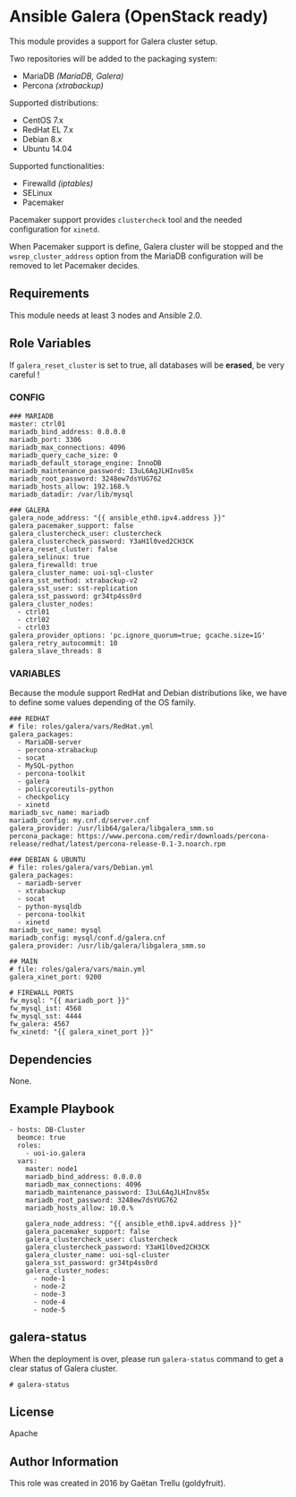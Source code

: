 # Ansible Galera (OpenStack ready)
This module provides a support for Galera cluster setup.

Two repositories will be added to the packaging system:

- MariaDB *(MariaDB, Galera)*
- Percona *(xtrabackup)*

Supported distributions:

- CentOS 7.x
- RedHat EL 7.x
- Debian 8.x
- Ubuntu 14.04

Supported functionalities:

- Firewalld *(iptables)*
- SELinux
- Pacemaker

Pacemaker support provides ``clustercheck`` tool and the needed configuration for ``xinetd``.

When Pacemaker support is define, Galera cluster will be stopped and the ``wsrep_cluster_address`` option from the MariaDB configuration will be removed to let Pacemaker decides.

## Requirements
This module needs at least 3 nodes and Ansible 2.0.

## Role Variables
If ``galera_reset_cluster`` is set to true, all databases will be **erased**, be very careful !

### CONFIG
```
### MARIADB
master: ctrl01
mariadb_bind_address: 0.0.0.0
mariadb_port: 3306
mariadb_max_connections: 4096
mariadb_query_cache_size: 0
mariadb_default_storage_engine: InnoDB
mariadb_maintenance_password: I3uL6AqJLHInv85x
mariadb_root_password: 3248ew7dsYUG762
mariadb_hosts_allow: 192.168.%
mariadb_datadir: /var/lib/mysql

### GALERA
galera_node_address: "{{ ansible_eth0.ipv4.address }}"
galera_pacemaker_support: false
galera_clustercheck_user: clustercheck
galera_clustercheck_password: Y3aH1l0ved2CH3CK
galera_reset_cluster: false
galera_selinux: true
galera_firewalld: true
galera_cluster_name: uoi-sql-cluster
galera_sst_method: xtrabackup-v2
galera_sst_user: sst-replication
galera_sst_password: gr34tp4ss0rd
galera_cluster_nodes:
  - ctrl01
  - ctrl02
  - ctrl03
galera_provider_options: 'pc.ignore_quorum=true; gcache.size=1G'
galera_retry_autocommit: 10
galera_slave_threads: 8
```

### VARIABLES
Because the module support RedHat and Debian distributions like, we have to define some values depending of the OS family.
```
### REDHAT
# file: roles/galera/vars/RedHat.yml
galera_packages:
  - MariaDB-server
  - percona-xtrabackup
  - socat
  - MySQL-python
  - percona-toolkit
  - galera
  - policycoreutils-python
  - checkpolicy
  - xinetd
mariadb_svc_name: mariadb
mariadb_config: my.cnf.d/server.cnf
galera_provider: /usr/lib64/galera/libgalera_smm.so
percona_package: https://www.percona.com/redir/downloads/percona-release/redhat/latest/percona-release-0.1-3.noarch.rpm
```
```
### DEBIAN & UBUNTU
# file: roles/galera/vars/Debian.yml
galera_packages:
  - mariadb-server
  - xtrabackup
  - socat
  - python-mysqldb
  - percona-toolkit
  - xinetd
mariadb_svc_name: mysql
mariadb_config: mysql/conf.d/galera.cnf
galera_provider: /usr/lib/galera/libgalera_smm.so
```
```
## MAIN
# file: roles/galera/vars/main.yml
galera_xinet_port: 9200

# FIREWALL PORTS
fw_mysql: "{{ mariadb_port }}"
fw_mysql_ist: 4568
fw_mysql_sst: 4444
fw_galera: 4567
fw_xinetd: "{{ galera_xinet_port }}"
```

## Dependencies
None.

## Example Playbook
```
- hosts: DB-Cluster
  beomce: true
  roles:
    - uoi-io.galera
  vars:  
    master: node1
    mariadb_bind_address: 0.0.0.0
    mariadb_max_connections: 4096
    mariadb_maintenance_password: I3uL6AqJLHInv85x
    mariadb_root_password: 3248ew7dsYUG762
    mariadb_hosts_allow: 10.0.%

    galera_node_address: "{{ ansible_eth0.ipv4.address }}"
    galera_pacemaker_support: false
    galera_clustercheck_user: clustercheck
    galera_clustercheck_password: Y3aH1l0ved2CH3CK
    galera_cluster_name: uoi-sql-cluster
    galera_sst_password: gr34tp4ss0rd
    galera_cluster_nodes:
      - node-1
      - node-2
      - node-3
      - node-4
      - node-5
```

## galera-status
When the deployment is over, please run ``galera-status`` command to get a clear status of Galera cluster.
```
# galera-status
```

## License
Apache

## Author Information
This role was created in 2016 by Gaëtan Trellu (goldyfruit).
